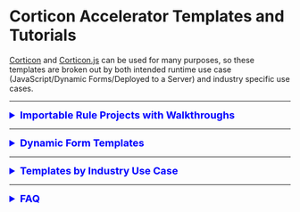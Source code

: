 # Corticon Accelerator Templates and Tutorials

[Corticon](https://www.progress.com/corticon) and [Corticon.js](https://www.progress.com/corticon-js) can be used for many purposes, so these templates are broken out by both intended runtime use case (JavaScript/Dynamic Forms/Deployed to a Server) and industry specific use cases. 

---

<div class="accordion">

<details>
<summary style=" font-weight: bold; font-size: large; color: 0000ff">Importable Rule Projects with Walkthroughs</summary>

### All Rule Project Templates

#### [Calculate Compound Interest](templates/Calculate-Compound-Interest/README.md)

#### [Commission Calculations](templates/Commission-Calculations/README.md)

#### [Hazardous Gas First Order Decay](templates/Hazardous-Gas/README.md)

#### [IPv4 Validation](templates/IPv4-Validation/README.md)

#### [Matchmaking](templates/Matchmaking/README.md)

#### [Oyster Harvesting](templates/Oyster-Harvesting/README.md)

#### [Postage Calculation](templates/Postage-Calculation/README.md).

#### [Sunrise Sunset REST API](Sunrise-Sunset-REST-API/README.md)

#### [Who will be the heir to the throne](Who-is-Heir-to-throne/README.md)

#### [Who won the race](Who-Won-The-Race/README.md)


#### [Work Scheduling Outside of Weekends and Holidays](templates/Working-Days/README.md)


#### [Pharmaceutical Dosing](templates/Pharmaceutical-Dosing/README.md)


#### [Cargo Shipping](templates/Iterating-Collections/README.md)

</div>

<hr>

<div class="accordion">

<details>
<summary style=" font-weight: bold; font-size: large; color: 0000ff">Dynamic Form Templates</summary>

  Rule Project templates for use in Corticon.js Studio, and generated into a JavaScript Decision Function driving client-side dynamic form behavior

#### [Car Insurance Application](templates/Car-Insurance/README.md)
#### [Registration for a conference](templates/Conference-Registration/README.md)
#### [Country State City Selector](templates/Country-State-City-Selector/README.md)
#### [Type 2 Diabetes Risk](templates/Diabetes-Risk-Score-(Type-2)/README.md)
#### [What's wrong with my plant?](templates/Plant-Clinic/README.md)
#### [Select Vehicle Model based on make, year based on both](Select-Vehicle-Model-Make-Year/README.md)
#### [Calculate Income Tax Bill](templates/US-2021-Income-Tax-Calculator/README.md)

</details>

<hr>

<details>
<summary style="font-weight: bold; font-size: large; color: 0000ff">Templates by Industry Use Case</summary>

  <h3>Clinical Decision Support</h3>
  *  <a href="templates/Pharmaceutical-Dosing/README.md">Pharmaceutical Dosing</a> 

<h3>Financial Services</h3>
  *  <a href="templates/Calculate-Compound-Interest/README.md">Calculate Compound Interest</a> 
</details>
<hr>

<details>
<summary style="font-weight: bold; font-size: large; color: 0000ff">FAQ</summary>
<br>
<details>

<summary> How do I import a rule project into Corticon Studio or Corticon.js Studio? </summary>

<div align="left">
    
<iframe width="560" height="315" src="https://www.youtube.com/embed/J4Mizdn3cEk" title="YouTube video player" frameborder="0" allow="accelerometer; autoplay; clipboard-write; encrypted-media; gyroscope; picture-in-picture; web-share" allowfullscreen></iframe>
 
 </div>

</details>

